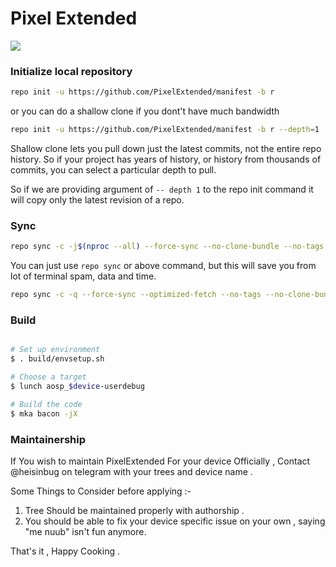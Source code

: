 # Pixel Extended #
<img src="https://imgur.com/likQDEZ.png">

### Initialize local repository ###

```bash
repo init -u https://github.com/PixelExtended/manifest -b r
```
 or you can do a shallow clone if you dont't have much bandwidth
```bash
repo init -u https://github.com/PixelExtended/manifest -b r --depth=1
```
Shallow clone lets you pull down just the latest commits, not the entire repo history. So if your project has years of history, or history from thousands of commits, you can select a particular depth to pull.

So if we are providing argument of `-- depth 1` to the repo init command it will copy only the latest revision of a repo.

### Sync ###

```bash
repo sync -c -j$(nproc --all) --force-sync --no-clone-bundle --no-tags
```
You can just use `repo sync` or above command, but this will save you from lot of terminal spam, data and time.
```bash
repo sync -c -q --force-sync --optimized-fetch --no-tags --no-clone-bundle --prune -j$(nproc --all)
```

### Build ###

```bash

# Set up environment
$ . build/envsetup.sh

# Choose a target
$ lunch aosp_$device-userdebug

# Build the code
$ mka bacon -jX
```
### Maintainership ###

If You wish to maintain PixelExtended For your device Officially , Contact @heisinbug on telegram with your trees and device name .

Some Things to Consider before applying :- 

1. Tree Should be maintained properly with authorship .
2. You should be able to fix your device specific issue on your own , saying "me nuub" isn't fun anymore.

That's it , Happy Cooking .
